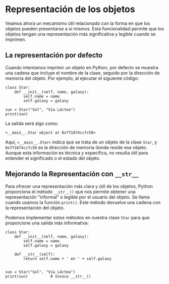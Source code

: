 # Representación de los objetos

Veamos ahora un mecanismo útil relacionado con la forma en que los objetos pueden presentarse a sí mismos. Esta funcionalidad permite que los objetos tengan una representación más significativa y legible cuando se imprimen.

## La representación por defecto

Cuando intentamos imprimir un objeto en Python, por defecto se muestra una cadena que incluye el nombre de la clase, seguido por la dirección de memoria del objeto. Por ejemplo, al ejecutar el siguiente código:

```
class Star:
    def __init__(self, name, galaxy):
        self.name = name
        self.galaxy = galaxy

sun = Star("Sol", "Vía Láctea")
print(sun)
```

La salida será algo como:

```
<__main__.Star object at 0x7f1074cc7c50>
```

Aquí, `<__main__.Star>` indica que se trata de un objeto de la clase `Star`, y `0x7f1074cc7c50` es la dirección de memoria donde reside ese objeto. Aunque esta información es técnica y específica, no resulta útil para entender el significado o el estado del objeto.

## Mejorando la Representación con `__str__`

Para ofrecer una representación más clara y útil de los objetos, Python proporciona el método `__str__()` que nos permite obtener una representación "informal" o legible por el usuario del objeto. Se llama cuando usamos la función `print()`. Este método devuelve una cadena con la representación del objeto.

Podemos implementar estos métodos en nuestra clase `Star` para que proporcione una salida más informativa:

```
class Star:
    def __init__(self, name, galaxy):
        self.name = name
        self.galaxy = galaxy

    def __str__(self):
        return self.name + ' en ' + self.galaxy

    
sun = Star("Sol", "Vía Láctea")
print(sun)          # Invoca __str__()
```

